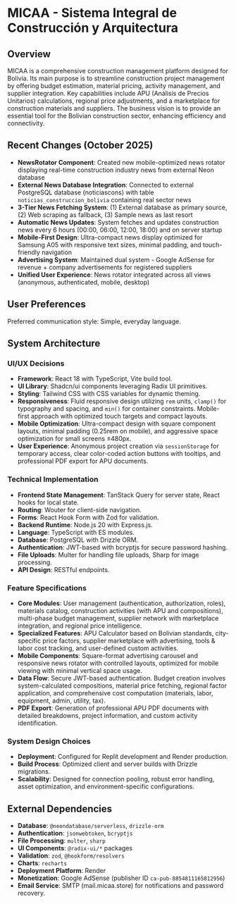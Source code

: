 # MICAA - Sistema Integral de Construcción y Arquitectura

## Overview
MICAA is a comprehensive construction management platform designed for Bolivia. Its main purpose is to streamline construction project management by offering budget estimation, material pricing, activity management, and supplier integration. Key capabilities include APU (Análisis de Precios Unitarios) calculations, regional price adjustments, and a marketplace for construction materials and suppliers. The business vision is to provide an essential tool for the Bolivian construction sector, enhancing efficiency and connectivity.

## Recent Changes (October 2025)
- **NewsRotator Component**: Created new mobile-optimized news rotator displaying real-time construction industry news from external Neon database
- **External News Database Integration**: Connected to external PostgreSQL database (noticiascons) with table `noticias_construccion_bolivia` containing real sector news
- **3-Tier News Fetching System**: (1) External database as primary source, (2) Web scraping as fallback, (3) Sample news as last resort
- **Automatic News Updates**: System fetches and updates construction news every 6 hours (00:00, 06:00, 12:00, 18:00) and on server startup
- **Mobile-First Design**: Ultra-compact news display optimized for Samsung A05 with responsive text sizes, minimal padding, and touch-friendly navigation
- **Advertising System**: Maintained dual system - Google AdSense for revenue + company advertisements for registered suppliers
- **Unified User Experience**: News rotator integrated across all views (anonymous, authenticated, mobile, desktop)

## User Preferences
Preferred communication style: Simple, everyday language.

## System Architecture

### UI/UX Decisions
- **Framework**: React 18 with TypeScript, Vite build tool.
- **UI Library**: Shadcn/ui components leveraging Radix UI primitives.
- **Styling**: Tailwind CSS with CSS variables for dynamic theming.
- **Responsiveness**: Fluid responsive design utilizing `rem` units, `clamp()` for typography and spacing, and `min()` for container constraints. Mobile-first approach with optimized touch targets and compact layouts.
- **Mobile Optimization**: Ultra-compact design with square component layouts, minimal padding (0.25rem on mobile), and aggressive space optimization for small screens ≤480px.
- **User Experience**: Anonymous project creation via `sessionStorage` for temporary access, clear color-coded action buttons with tooltips, and professional PDF export for APU documents.

### Technical Implementation
- **Frontend State Management**: TanStack Query for server state, React hooks for local state.
- **Routing**: Wouter for client-side navigation.
- **Forms**: React Hook Form with Zod for validation.
- **Backend Runtime**: Node.js 20 with Express.js.
- **Language**: TypeScript with ES modules.
- **Database**: PostgreSQL with Drizzle ORM.
- **Authentication**: JWT-based with bcryptjs for secure password hashing.
- **File Uploads**: Multer for handling file uploads, Sharp for image processing.
- **API Design**: RESTful endpoints.

### Feature Specifications
- **Core Modules**: User management (authentication, authorization, roles), materials catalog, construction activities (with APU and compositions), multi-phase budget management, supplier network with marketplace integration, and regional price intelligence.
- **Specialized Features**: APU Calculator based on Bolivian standards, city-specific price factors, supplier marketplace with advertising, tools & labor cost tracking, and user-defined custom activities.
- **Mobile Components**: Square-format advertising carousel and responsive news rotator with controlled layouts, optimized for mobile viewing with minimal vertical space usage.
- **Data Flow**: Secure JWT-based authentication. Budget creation involves system-calculated compositions, material price fetching, regional factor application, and comprehensive cost computation (materials, labor, equipment, admin, utility, tax).
- **PDF Export**: Generation of professional APU PDF documents with detailed breakdowns, project information, and custom activity identification.

### System Design Choices
- **Deployment**: Configured for Replit development and Render production.
- **Build Process**: Optimized client and server builds with Drizzle migrations.
- **Scalability**: Designed for connection pooling, robust error handling, asset optimization, and environment-specific configurations.

## External Dependencies

- **Database**: `@neondatabase/serverless`, `drizzle-orm`
- **Authentication**: `jsonwebtoken`, `bcryptjs`
- **File Processing**: `multer`, `sharp`
- **UI Components**: `@radix-ui/*` packages
- **Validation**: `zod`, `@hookform/resolvers`
- **Charts**: `recharts`
- **Deployment Platform**: Render
- **Monetization**: Google AdSense (publisher ID `ca-pub-8854811165812956`)
- **Email Service**: SMTP (mail.micaa.store) for notifications and password recovery.